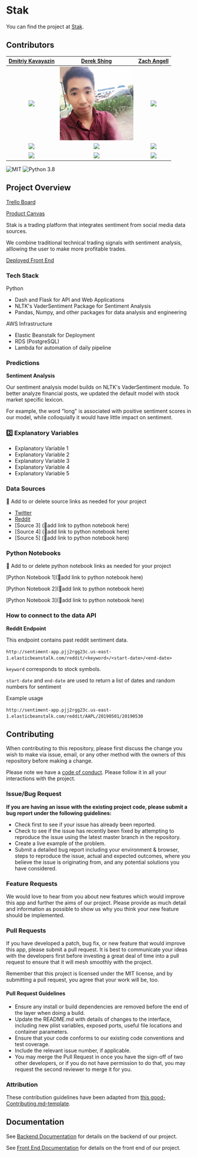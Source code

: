 # Stak

You can find the project at [Stak](https://stock-price-stripe.herokuapp.com/).

## Contributors


|                                       [Dmitriy Kavayazin](https://github.com/DimaKav)                                        |                                       [Derek Shing](https://github.com/derek-shing)                                        |                                       [Zach Angell](https://github.com/zangell44)                                        |                           
| :-----------------------------------------------------------------------------------------------------------: | :-----------------------------------------------------------------------------------------------------------: | :-----------------------------------------------------------------------------------------------------------: |
|                      [<img src="https://media.licdn.com/dms/image/C4E03AQHZzRTbNAG5Ig/profile-displayphoto-shrink_800_800/0?e=1567036800&v=beta&t=8ptDa1tD4wL9516Zt_RcPLoIldi3ue2iLu6xNhRfNws" width = "200" />](https://github.com/DimaKav)                       |                      [<img src="https://github.com/labs13-stock-price/data-science/blob/zangell44-patch-1/img/Image%20from%20iOS.jpg" width = "200" />](https://github.com/derek-shing)                       | [<img src="https://avatars2.githubusercontent.com/u/42625717?s=460&v=4" width = "200" />](https://github.com/zangell44) |
|[<img src="https://github.com/favicon.ico" width="15"> ](https://github.com/DimaKav)            |          [<img src="https://github.com/favicon.ico" width="15"> ](https://github.com/derek-shing)           |            [<img src="https://github.com/favicon.ico" width="15"> ](https://github.com/zangell44)             |
| [ <img src="https://static.licdn.com/sc/h/al2o9zrvru7aqj8e1x2rzsrca" width="15"> ](https://www.linkedin.com/in/dkavyazin/) | [ <img src="https://static.licdn.com/sc/h/al2o9zrvru7aqj8e1x2rzsrca" width="15"> ](https://www.linkedin.com/in/derek-shing-29321927/) | [ <img src="https://static.licdn.com/sc/h/al2o9zrvru7aqj8e1x2rzsrca" width="15"> ](https://www.linkedin.com/in/zachangell/) |


![MIT](https://img.shields.io/packagist/l/doctrine/orm.svg)
![Python 3.8](https://img.shields.io/badge/python-3.6-blue.svg)

## Project Overview

[Trello Board](https://trello.com/b/tMaSFigP/labs-13-stock-price)

[Product Canvas](https://docs.google.com/document/d/1sErdl9BUTUBLWGJuNJwEJ_Yq9q2HgXrK-gNHbhKKqvA/edit#heading=h.1jaf6eug9n0k)

Stak is a trading platform that integrates sentiment from social media data sources. 

We combine traditional technical trading signals with sentiment analysis, alllowing the user to make more profitable trades.

[Deployed Front End](https://stock-price-stripe.herokuapp.com/)

### Tech Stack

Python

- Dash and Flask for API and Web Applications
- NLTK's VaderSentiment Package for Sentiment Analysis
- Pandas, Numpy, and other packages for data analysis and engineering

AWS Infrastructure

- Elastic Beanstalk for Deployment
- RDS (PostgreSQL)
- Lambda for automation of daily pipeline

### Predictions

**Sentiment Analysis**

Our sentiment analysis model builds on NLTK's VaderSentiment module. To better analyze financial posts, we updated the default model with stock market specific lexicon.

For example, the word "long" is associated with positive sentiment scores in our model, while colloquially it would have little impact on sentiment.

### 2️⃣ Explanatory Variables

-   Explanatory Variable 1
-   Explanatory Variable 2
-   Explanatory Variable 3
-   Explanatory Variable 4
-   Explanatory Variable 5

### Data Sources
🚫  Add to or delete source links as needed for your project


-   [Twitter](https://twitter.com/)
-   [Reddit](https://www.reddit.com/)
-   [Source 3] (🚫add link to python notebook here)
-   [Source 4] (🚫add link to python notebook here)
-   [Source 5] (🚫add link to python notebook here)

### Python Notebooks

🚫  Add to or delete python notebook links as needed for your project

[Python Notebook 1](🚫add link to python notebook here)

[Python Notebook 2](🚫add link to python notebook here)

[Python Notebook 3](🚫add link to python notebook here)

### How to connect to the data API

**Reddit Endpoint**

This endpoint contains past reddit sentiment data.

`http://sentiment-app.pjj2rgg23c.us-east-1.elasticbeanstalk.com/reddit/<keyword>/<start-date>/<end-date>`

`keyword` corresponds to stock symbols.

`start-date` and `end-date` are used to return a list of dates and random numbers for sentiment

Example usage

`http://sentiment-app.pjj2rgg23c.us-east-1.elasticbeanstalk.com/reddit/AAPL/20190501/20190530`

## Contributing

When contributing to this repository, please first discuss the change you wish to make via issue, email, or any other method with the owners of this repository before making a change.

Please note we have a [code of conduct](./code_of_conduct.md.md). Please follow it in all your interactions with the project.

### Issue/Bug Request

 **If you are having an issue with the existing project code, please submit a bug report under the following guidelines:**
 - Check first to see if your issue has already been reported.
 - Check to see if the issue has recently been fixed by attempting to reproduce the issue using the latest master branch in the repository.
 - Create a live example of the problem.
 - Submit a detailed bug report including your environment & browser, steps to reproduce the issue, actual and expected outcomes,  where you believe the issue is originating from, and any potential solutions you have considered.

### Feature Requests

We would love to hear from you about new features which would improve this app and further the aims of our project. Please provide as much detail and information as possible to show us why you think your new feature should be implemented.

### Pull Requests

If you have developed a patch, bug fix, or new feature that would improve this app, please submit a pull request. It is best to communicate your ideas with the developers first before investing a great deal of time into a pull request to ensure that it will mesh smoothly with the project.

Remember that this project is licensed under the MIT license, and by submitting a pull request, you agree that your work will be, too.

#### Pull Request Guidelines

- Ensure any install or build dependencies are removed before the end of the layer when doing a build.
- Update the README.md with details of changes to the interface, including new plist variables, exposed ports, useful file locations and container parameters.
- Ensure that your code conforms to our existing code conventions and test coverage.
- Include the relevant issue number, if applicable.
- You may merge the Pull Request in once you have the sign-off of two other developers, or if you do not have permission to do that, you may request the second reviewer to merge it for you.

### Attribution

These contribution guidelines have been adapted from [this good-Contributing.md-template](https://gist.github.com/PurpleBooth/b24679402957c63ec426).

## Documentation

See [Backend Documentation](https://github.com/labs13-stock-price/backend) for details on the backend of our project.

See [Front End Documentation](https://github.com/labs13-stock-price/frontend) for details on the front end of our project.

